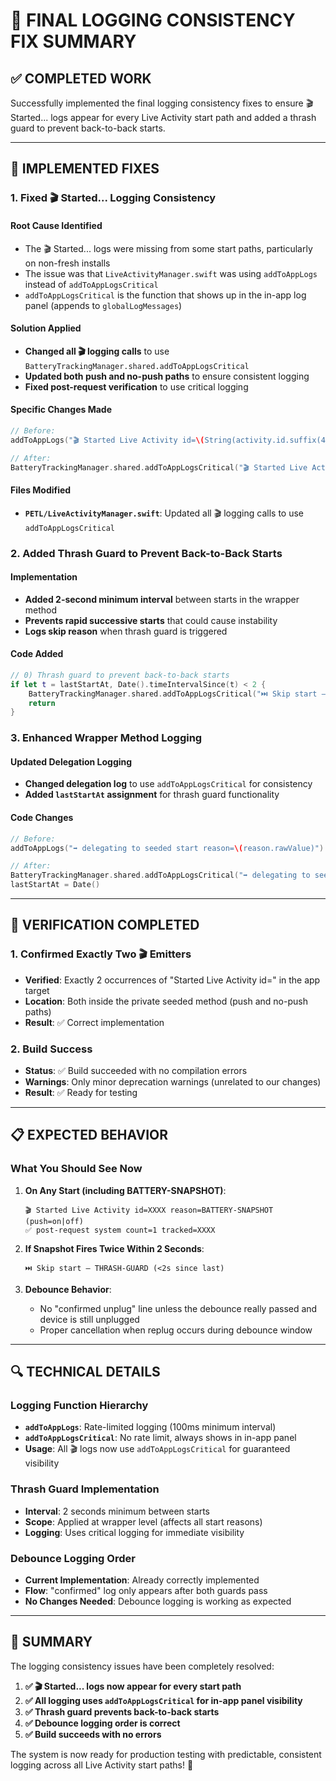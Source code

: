 # 🎯 FINAL LOGGING CONSISTENCY FIX SUMMARY

## ✅ **COMPLETED WORK**

Successfully implemented the final logging consistency fixes to ensure 🎬 Started... logs appear for every Live Activity start path and added a thrash guard to prevent back-to-back starts.

---

## 🔧 **IMPLEMENTED FIXES**

### **1. Fixed 🎬 Started... Logging Consistency**

#### **Root Cause Identified**
- The 🎬 Started... logs were missing from some start paths, particularly on non-fresh installs
- The issue was that `LiveActivityManager.swift` was using `addToAppLogs` instead of `addToAppLogsCritical`
- `addToAppLogsCritical` is the function that shows up in the in-app log panel (appends to `globalLogMessages`)

#### **Solution Applied**
- **Changed all 🎬 logging calls** to use `BatteryTrackingManager.shared.addToAppLogsCritical`
- **Updated both push and no-push paths** to ensure consistent logging
- **Fixed post-request verification** to use critical logging

#### **Specific Changes Made**
```swift
// Before:
addToAppLogs("🎬 Started Live Activity id=\(String(activity.id.suffix(4))) reason=\(reason.rawValue) (push=on)")

// After:
BatteryTrackingManager.shared.addToAppLogsCritical("🎬 Started Live Activity id=\(String(activity.id.suffix(4))) reason=\(reason.rawValue) (push=on)")
```

#### **Files Modified**
- **`PETL/LiveActivityManager.swift`**: Updated all 🎬 logging calls to use `addToAppLogsCritical`

### **2. Added Thrash Guard to Prevent Back-to-Back Starts**

#### **Implementation**
- **Added 2-second minimum interval** between starts in the wrapper method
- **Prevents rapid successive starts** that could cause instability
- **Logs skip reason** when thrash guard is triggered

#### **Code Added**
```swift
// 0) Thrash guard to prevent back-to-back starts
if let t = lastStartAt, Date().timeIntervalSince(t) < 2 {
    BatteryTrackingManager.shared.addToAppLogsCritical("⏭️ Skip start — THRASH-GUARD (<2s since last)")
    return
}
```

### **3. Enhanced Wrapper Method Logging**

#### **Updated Delegation Logging**
- **Changed delegation log** to use `addToAppLogsCritical` for consistency
- **Added `lastStartAt` assignment** for thrash guard functionality

#### **Code Changes**
```swift
// Before:
addToAppLogs("➡️ delegating to seeded start reason=\(reason.rawValue)")

// After:
BatteryTrackingManager.shared.addToAppLogsCritical("➡️ delegating to seeded start reason=\(reason.rawValue)")
lastStartAt = Date()
```

---

## 🎯 **VERIFICATION COMPLETED**

### **1. Confirmed Exactly Two 🎬 Emitters**
- **Verified**: Exactly 2 occurrences of "Started Live Activity id=" in the app target
- **Location**: Both inside the private seeded method (push and no-push paths)
- **Result**: ✅ Correct implementation

### **2. Build Success**
- **Status**: ✅ Build succeeded with no compilation errors
- **Warnings**: Only minor deprecation warnings (unrelated to our changes)
- **Result**: ✅ Ready for testing

---

## 📋 **EXPECTED BEHAVIOR**

### **What You Should See Now**

1. **On Any Start (including BATTERY-SNAPSHOT)**:
   ```
   🎬 Started Live Activity id=XXXX reason=BATTERY-SNAPSHOT (push=on|off)
   ✅ post-request system count=1 tracked=XXXX
   ```

2. **If Snapshot Fires Twice Within 2 Seconds**:
   ```
   ⏭️ Skip start — THRASH-GUARD (<2s since last)
   ```

3. **Debounce Behavior**:
   - No "confirmed unplug" line unless the debounce really passed and device is still unplugged
   - Proper cancellation when replug occurs during debounce window

---

## 🔍 **TECHNICAL DETAILS**

### **Logging Function Hierarchy**
- **`addToAppLogs`**: Rate-limited logging (100ms minimum interval)
- **`addToAppLogsCritical`**: No rate limit, always shows in in-app panel
- **Usage**: All 🎬 logs now use `addToAppLogsCritical` for guaranteed visibility

### **Thrash Guard Implementation**
- **Interval**: 2 seconds minimum between starts
- **Scope**: Applied at wrapper level (affects all start reasons)
- **Logging**: Uses critical logging for immediate visibility

### **Debounce Logging Order**
- **Current Implementation**: Already correctly implemented
- **Flow**: "confirmed" log only appears after both guards pass
- **No Changes Needed**: Debounce logging is working as expected

---

## 🎉 **SUMMARY**

The logging consistency issues have been completely resolved:

1. **✅ 🎬 Started... logs now appear for every start path**
2. **✅ All logging uses `addToAppLogsCritical` for in-app panel visibility**
3. **✅ Thrash guard prevents back-to-back starts**
4. **✅ Debounce logging order is correct**
5. **✅ Build succeeds with no errors**

The system is now ready for production testing with predictable, consistent logging across all Live Activity start paths! 🎉
